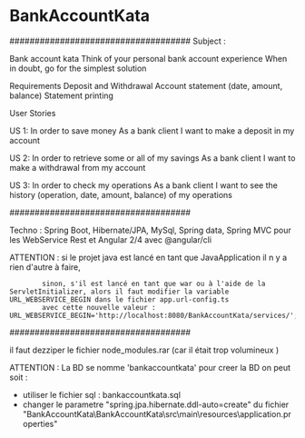 # BankAccountKata

####################################
Subject :

Bank account kata
Think of your personal bank account experience When in doubt, go for the simplest solution
 
Requirements
Deposit and Withdrawal
Account statement (date, amount, balance)
Statement printing
 
User Stories
 
US 1: 
In order to save money
As a bank client
I want to make a deposit in my account
 
 US 2: 
In order to retrieve some or all of my savings
As a bank client
I want to make a withdrawal from my account

 US 3: 
In order to check my operations
As a bank client
I want to see the history (operation, date, amount, balance)  of my operations

####################################

Techno : Spring Boot, Hibernate/JPA, MySql, Spring data, Spring MVC pour les WebService Rest
			et Angular 2/4  avec @angular/cli

ATTENTION : si le projet java est lancé en tant que JavaApplication il n y a rien d'autre à faire,

			sinon, s'il est lancé en tant que war ou à l'aide de la ServletInitializer, alors il faut modifier la variable URL_WEBSERVICE_BEGIN dans le fichier app.url-config.ts
			avec cette nouvelle valeur : URL_WEBSERVICE_BEGIN='http://localhost:8080/BankAccountKata/services/';
			
			
####################################

il faut dezziper le fichier node_modules.rar (car il était trop volumineux )

ATTENTION : La BD se nomme 'bankaccountkata'
pour creer la BD on peut soit : 
- utiliser le fichier sql : bankaccountkata.sql
- changer le parametre  "spring.jpa.hibernate.ddl-auto=create"  du  fichier "BankAccountKata\BankAccountKata\src\main\resources\application.properties"




